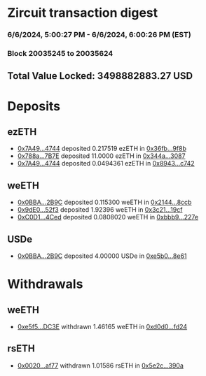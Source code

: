 # Zircuit transaction digest
### 6/6/2024, 5:00:27 PM - 6/6/2024, 6:00:26 PM (EST)
### Block 20035245 to 20035624

## Total Value Locked: 3498882883.27 USD

# Deposits
## ezETH
- [0x7A49...4744](https://etherscan.io/address/0x7A493Be5c2ce014cD049Bf178a1ac0Db1B434744) deposited 0.217519 ezETH in [0x36fb...9f8b](https://etherscan.io/tx/0x7A493Be5c2ce014cD049Bf178a1ac0Db1B434744)
- [0x788a...7B7E](https://etherscan.io/address/0x788a5AB87d7f8De001386d1D65844fD26C317B7E) deposited 11.0000 ezETH in [0x344a...3087](https://etherscan.io/tx/0x788a5AB87d7f8De001386d1D65844fD26C317B7E)
- [0x7A49...4744](https://etherscan.io/address/0x7A493Be5c2ce014cD049Bf178a1ac0Db1B434744) deposited 0.0494361 ezETH in [0x8943...c742](https://etherscan.io/tx/0x7A493Be5c2ce014cD049Bf178a1ac0Db1B434744)
## weETH
- [0x0BBA...2B9C](https://etherscan.io/address/0x0BBAcCEC56C0b179Ed3CBA158e0A21d6E16e2B9C) deposited 0.115300 weETH in [0x2144...8ccb](https://etherscan.io/tx/0x0BBAcCEC56C0b179Ed3CBA158e0A21d6E16e2B9C)
- [0x9dE0...52f3](https://etherscan.io/address/0x9dE0c570D73823916291412a380Af50e5a3452f3) deposited 1.92396 weETH in [0x3c21...19cf](https://etherscan.io/tx/0x9dE0c570D73823916291412a380Af50e5a3452f3)
- [0xC0D1...4Ced](https://etherscan.io/address/0xC0D1c7d874d00eB98655bc2b7199c8bA637F4Ced) deposited 0.0808020 weETH in [0xbbb9...227e](https://etherscan.io/tx/0xC0D1c7d874d00eB98655bc2b7199c8bA637F4Ced)
## USDe
- [0x0BBA...2B9C](https://etherscan.io/address/0x0BBAcCEC56C0b179Ed3CBA158e0A21d6E16e2B9C) deposited 4.00000 USDe in [0xe5b0...8e61](https://etherscan.io/tx/0x0BBAcCEC56C0b179Ed3CBA158e0A21d6E16e2B9C)
# Withdrawals
## weETH
- [0xe5f5...DC3E](https://etherscan.io/address/0xe5f548e65f96a8E689995b93Bc36945fd208DC3E) withdrawn 1.46165 weETH in [0xd0d0...fd24](https://etherscan.io/tx/0xe5f548e65f96a8E689995b93Bc36945fd208DC3E)
## rsETH
- [0x0020...af77](https://etherscan.io/address/0x00201cfc48Ae96Bda7a778EE2B3377899931af77) withdrawn 1.01586 rsETH in [0x5e2c...390a](https://etherscan.io/tx/0x00201cfc48Ae96Bda7a778EE2B3377899931af77)
